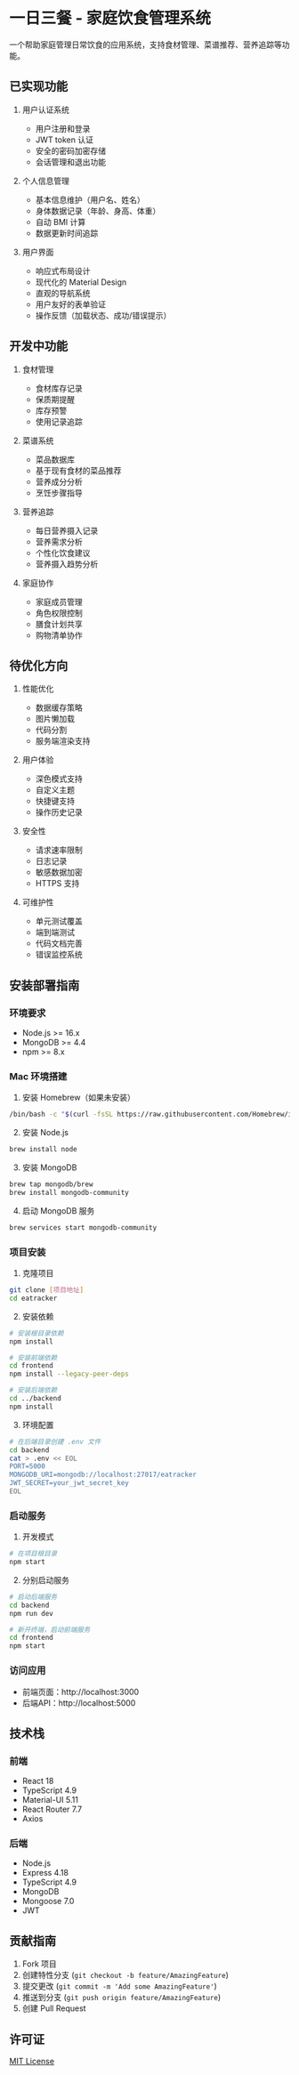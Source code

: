 # 一日三餐 - 家庭饮食管理系统

一个帮助家庭管理日常饮食的应用系统，支持食材管理、菜谱推荐、营养追踪等功能。

## 已实现功能

1. 用户认证系统
   - 用户注册和登录
   - JWT token 认证
   - 安全的密码加密存储
   - 会话管理和退出功能

2. 个人信息管理
   - 基本信息维护（用户名、姓名）
   - 身体数据记录（年龄、身高、体重）
   - 自动 BMI 计算
   - 数据更新时间追踪

3. 用户界面
   - 响应式布局设计
   - 现代化的 Material Design
   - 直观的导航系统
   - 用户友好的表单验证
   - 操作反馈（加载状态、成功/错误提示）

## 开发中功能

1. 食材管理
   - 食材库存记录
   - 保质期提醒
   - 库存预警
   - 使用记录追踪

2. 菜谱系统
   - 菜品数据库
   - 基于现有食材的菜品推荐
   - 营养成分分析
   - 烹饪步骤指导

3. 营养追踪
   - 每日营养摄入记录
   - 营养需求分析
   - 个性化饮食建议
   - 营养摄入趋势分析

4. 家庭协作
   - 家庭成员管理
   - 角色权限控制
   - 膳食计划共享
   - 购物清单协作

## 待优化方向

1. 性能优化
   - 数据缓存策略
   - 图片懒加载
   - 代码分割
   - 服务端渲染支持

2. 用户体验
   - 深色模式支持
   - 自定义主题
   - 快捷键支持
   - 操作历史记录

3. 安全性
   - 请求速率限制
   - 日志记录
   - 敏感数据加密
   - HTTPS 支持

4. 可维护性
   - 单元测试覆盖
   - 端到端测试
   - 代码文档完善
   - 错误监控系统

## 安装部署指南

### 环境要求

- Node.js >= 16.x
- MongoDB >= 4.4
- npm >= 8.x

### Mac 环境搭建

1. 安装 Homebrew（如果未安装）
```bash
/bin/bash -c "$(curl -fsSL https://raw.githubusercontent.com/Homebrew/install/HEAD/install.sh)"
```

2. 安装 Node.js
```bash
brew install node
```

3. 安装 MongoDB
```bash
brew tap mongodb/brew
brew install mongodb-community
```

4. 启动 MongoDB 服务
```bash
brew services start mongodb-community
```

### 项目安装

1. 克隆项目
```bash
git clone [项目地址]
cd eatracker
```

2. 安装依赖
```bash
# 安装根目录依赖
npm install

# 安装前端依赖
cd frontend
npm install --legacy-peer-deps

# 安装后端依赖
cd ../backend
npm install
```

3. 环境配置
```bash
# 在后端目录创建 .env 文件
cd backend
cat > .env << EOL
PORT=5000
MONGODB_URI=mongodb://localhost:27017/eatracker
JWT_SECRET=your_jwt_secret_key
EOL
```

### 启动服务

1. 开发模式
```bash
# 在项目根目录
npm start
```

2. 分别启动服务
```bash
# 启动后端服务
cd backend
npm run dev

# 新开终端，启动前端服务
cd frontend
npm start
```

### 访问应用

- 前端页面：http://localhost:3000
- 后端API：http://localhost:5000

## 技术栈

### 前端
- React 18
- TypeScript 4.9
- Material-UI 5.11
- React Router 7.7
- Axios

### 后端
- Node.js
- Express 4.18
- TypeScript 4.9
- MongoDB
- Mongoose 7.0
- JWT

## 贡献指南

1. Fork 项目
2. 创建特性分支 (`git checkout -b feature/AmazingFeature`)
3. 提交更改 (`git commit -m 'Add some AmazingFeature'`)
4. 推送到分支 (`git push origin feature/AmazingFeature`)
5. 创建 Pull Request

## 许可证

[MIT License](LICENSE) 